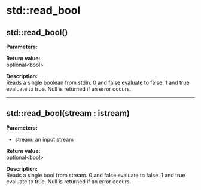 # std::read_bool

## std::read_bool()
**Parameters:**  

**Return value:**  
optional&lt;bool&gt;   

**Description:**  
Reads a single boolean from stdin.
0 and false evaluate to false.
1 and true evaluate to true.
Null is returned if an error occurs.

---

## std::read_bool(stream : istream)
**Parameters:**  
- stream: an input stream  

**Return value:**  
optional&lt;bool&gt;  

**Description:**  
Reads a single bool from stream.
0 and false evaluate to false.
1 and true evaluate to true.
Null is returned if an error occurs.

